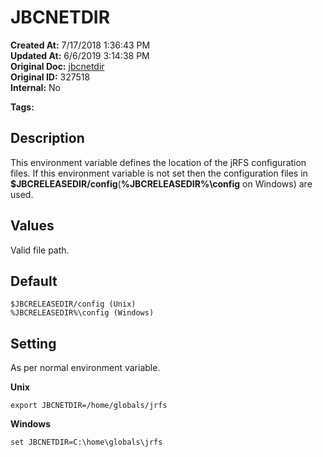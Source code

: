 # JBCNETDIR

**Created At:** 7/17/2018 1:36:43 PM  
**Updated At:** 6/6/2019 3:14:38 PM  
**Original Doc:** [jbcnetdir](https://docs.jbase.com/41717-environment-variables/jbcnetdir)  
**Original ID:** 327518  
**Internal:** No  

**Tags:**
<badge text='jnetdir' vertical='middle' />
<badge text='network directory' vertical='middle' />
<badge text='jbcnetdir' vertical='middle' />
<badge text='jrfs' vertical='middle' />
<badge text='environment variables' vertical='middle' />

## Description

This environment variable defines the location of the jRFS configuration files. If this environment variable is not set then the configuration files in **$JBCRELEASEDIR/config**(**%JBCRELEASEDIR%\config** on Windows) are used.



## Values

Valid file path.



## Default

```
$JBCRELEASEDIR/config (Unix)
%JBCRELEASEDIR%\config (Windows)
```



## Setting

As per normal environment variable.

**Unix**

```
export JBCNETDIR=/home/globals/jrfs
```

**Windows**

```
set JBCNETDIR=C:\home\globals\jrfs
```

